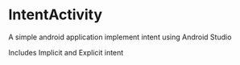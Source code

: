 # IntentActivity
A simple android application implement intent using Android Studio

Includes Implicit and Explicit intent

